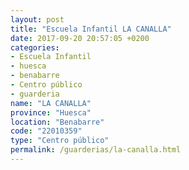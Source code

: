 ```yaml
---
layout: post
title: "Escuela Infantil LA CANALLA"
date: 2017-09-20 20:57:05 +0200
categories:
- Escuela Infantil
- huesca
- benabarre
- Centro público
- guarderia
name: "LA CANALLA"
province: "Huesca"
location: "Benabarre"
code: "22010359"
type: "Centro público"
permalink: /guarderias/la-canalla.html
---
```


